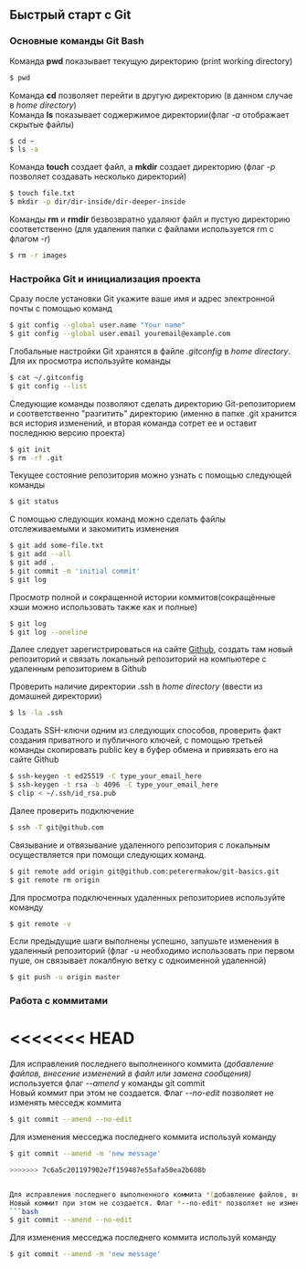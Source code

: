 ## Быстрый старт с Git

### Основные команды Git Bash

Команда **pwd** показывает текущую директорию (print working directory)  
```bash
$ pwd
```

Команда **cd** позволяет перейти в другую директорию (в данном случае в *home directory*)  
Команда **ls** показывает соджержимое директории(флаг *-a* отображает скрытые файлы) 
```bash
$ cd ~
$ ls -a
```

Команда **touch** создает файл, а **mkdir** создает директорию (флаг *-p* позволяет создавать несколько директорий)
```bash
$ touch file.txt
$ mkdir -p dir/dir-inside/dir-deeper-inside
```  

Команды **rm** и **rmdir** безвозвратно удаляют файл и пустую директорию соответственно (для удаления папки с файлами используется rm с флагом *-r*)  
```bash
$ rm -r images
```  

### Настройка Git и инициализация проекта

Сразу после установки Git укажите ваше имя и адрес электронной почты с помощью команд
```bash
$ git config --global user.name "Your name"
$ git config --global user.email youremail@example.com
```  

Глобальные настройки Git хранятся в файле *.gitconfig* в *home directory*. Для их просмотра используйте команды  
```bash
$ cat ~/.gitconfig
$ git config --list
```    

Следующие команды позволяют сделать директорию Git-репозиторием и соответственно "разгитить" директорию (именно в папке .git хранится вся история изменений, и вторая команда сотрет ее и оставит последнюю версию проекта)
```bash
$ git init
$ rm -rf .git
```  

Текущее состояние репозитория можно узнать с помощью следующей команды
```bash
$ git status
```  

C помощью следующих команд можно сделать файлы отслеживаемыми и закомитить изменения
```bash
$ git add some-file.txt
$ git add --all
$ git add .
$ git commit -m 'initial commit'
$ git log
``` 

Просмотр полной и сокращенной истории коммитов(сокращённые хэши можно использовать также как и полные)
```bash
$ git log
$ git log --oneline
``` 


Далее следует зарегистрироваться на сайте [Github](https://github.com/ "Github"), создать там новый репозиторий и связать локальный репозиторий на компьютере с удаленным репозиторием в Github

Проверить наличие директории .ssh в *home directory* (ввести из домашней директории)
```bash
$ ls -la .ssh
```  

Создать SSH-ключи одним из следующих способов, проверить факт создания приватного и публичного ключей, с помощью третьей команды скопировать public key в буфер обмена и привязать его на сайте Github 
```bash
$ ssh-keygen -t ed25519 -С type_your_email_here
$ ssh-keygen -t rsa -b 4096 -C type_your_email_here
$ clip < ~/.ssh/id_rsa.pub
```  

Далее проверить подключение
```bash
$ ssh -T git@github.com
```  

Связывание и отвязывание удаленного репозитория с локальным осуществляется при помощи следующих команд. 
```bash
$ git remote add origin git@github.com:peterermakow/git-basics.git
$ git remote rm origin
```  

Для просмотра подключенных удаленных репозиториев используйте команду  
```bash
$ git remote -v  
```  

Если предыдущие шаги выполнены успешно, запушьте изменения в удаленный репозиторий (флаг -u необходимо использовать при первом пуше, он связывает локалбную ветку с одноименной удаленной)
```bash
$ git push -u origin master
```  

### Работа с коммитами
<<<<<<< HEAD
=======


Для исправления последнего выполненного коммита *(добавление файлов, внесение изменений в файл или замена сообщения)* используется флаг *--amend* у команды git commit  
Новый коммит при этом не создается. Флаг *--no-edit* позволяет не изменять месседж коммита 
```bash
$ git commit --amend --no-edit
```
Для изменения месседжа последнего коммита используй команду
```bash
$ git commit --amend -m 'new message'

>>>>>>> 7c6a5c201197902e7f159487e55afa50ea2b608b


Для исправления последнего выполненного коммита *(добавление файлов, внесение изменений в файл или замена сообщения)* используется флаг *--amend* у команды git commit  
Новый коммит при этом не создается. Флаг *--no-edit* позволяет не изменять месседж коммита 
```bash
$ git commit --amend --no-edit
```
Для изменения месседжа последнего коммита используй команду
```bash
$ git commit --amend -m 'new message'
```